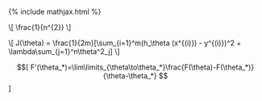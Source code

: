 {% include mathjax.html %}

\\[ \frac{1}{n^{2}} \\]

\\[ J(\theta) = \frac{1}{2m}[\sum_{i=1}^m(h_\theta (x^{(i)}) - y^{(i)})^2 + \lambda\sum_{j=1}^n\theta^2_j] \\]

$$[ F'(\theta_*)=\lim\limits_{\theta\to\theta_*}\frac{F(\theta)-F(\theta_*)}{\theta-\theta_*} $$]

